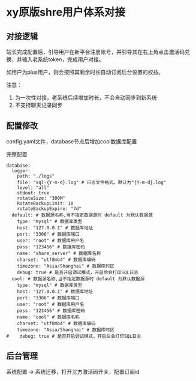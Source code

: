 # xy原版shre用户体系对接

## 对接逻辑

站长完成配置后，引导用户在新平台注册账号，并引导其在右上角点击激活码兑换，并输入老系统token，完成用户对接。

如用户为plus用户，则会按照其剩余时长自动订阅后台设置的权益。

注意：
1. 为一次性对接，老系统后续增加时长，不会自动同步到新系统
2. 不支持聊天记录同步

## 配置修改

config.yaml文件，database节点后增加cool数据库配置

完整配置

```
database:
  logger:
    path: "./logs"
    file: "sql-{Y-m-d}.log" # 日志文件格式。默认为"{Y-m-d}.log"
    level: "all"
    stdout: true
    rotateSize: "300M"
    RotateBackupLimit: 10
    rotateBackupExpire: "7d"
  default: # 数据源名称,当不指定数据源时 default 为默认数据源
    type: "mysql" # 数据库类型
    host: "127.0.0.1" # 数据库地址
    port: "3306" # 数据库端口
    user: "root" # 数据库用户名
    pass: "123456" # 数据库密码
    name: "share_server" # 数据库名称
    charset: "utf8mb4" # 数据库编码
    timezone: "Asia/Shanghai" # 数据库时区
    debug: true # 是否开启调试模式，开启后会打印SQL日志
  cool: # 数据源名称,当不指定数据源时 default 为默认数据源
    type: "mysql" # 数据库类型
    host: "127.0.0.1" # 数据库地址
    port: "3306" # 数据库端口
    user: "root" # 数据库用户名
    pass: "123456" # 数据库密码
    name: "cool" # 数据库名称
    charset: "utf8mb4" # 数据库编码
    timezone: "Asia/Shanghai" # 数据库时区
#    debug: true # 是否开启调试模式，开启后会打印SQL日志
```

## 后台管理

系统配置 -> 系统迁移，打开三方激活码开关，配置订阅id
